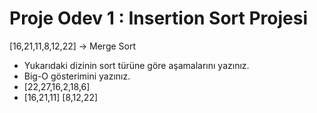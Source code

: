 # Proje Odev 1 : Insertion Sort Projesi
[16,21,11,8,12,22] -> Merge Sort
- Yukarıdaki dizinin sort türüne göre aşamalarını yazınız.
- Big-O gösterimini yazınız.
- [22,27,16,2,18,6] 
- [16,21,11]       [8,12,22]
  